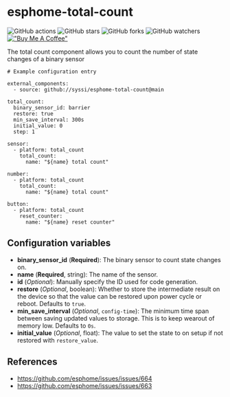 # esphome-total-count

![GitHub actions](https://github.com/syssi/esphome-total-count/actions/workflows/ci.yaml/badge.svg)
![GitHub stars](https://img.shields.io/github/stars/syssi/esphome-total-count)
![GitHub forks](https://img.shields.io/github/forks/syssi/esphome-total-count)
![GitHub watchers](https://img.shields.io/github/watchers/syssi/esphome-total-count)
[!["Buy Me A Coffee"](https://img.shields.io/badge/buy%20me%20a%20coffee-donate-yellow.svg)](https://www.buymeacoffee.com/syssi)

The total count component allows you to count the number of state changes of a binary sensor

```
# Example configuration entry

external_components:
  - source: github://syssi/esphome-total-count@main

total_count:
  binary_sensor_id: barrier
  restore: true
  min_save_interval: 300s
  initial_value: 0
  step: 1

sensor:
  - platform: total_count
    total_count:
      name: "${name} total count"

number:
  - platform: total_count
    total_count:
      name: "${name} total count"

button:
  - platform: total_count
    reset_counter:
      name: "${name} reset counter"
```

## Configuration variables

- **binary_sensor_id** (**Required**): The binary sensor to count state changes on.
- **name** (**Required**, string): The name of the sensor.
- **id** (*Optional*): Manually specify the ID used for code generation.
- **restore** (*Optional*, boolean): Whether to store the intermediate result on the device so
  that the value can be restored upon power cycle or reboot.
  Defaults to ``true``.
- **min_save_interval** (*Optional*, `config-time`): The minimum time span between saving updated values to storage. This is to keep wearout of memory low. Defaults to ``0s``.
- **initial_value** (*Optional*, float): The value to set the state to on setup if not
  restored with ``restore_value``.

## References

- https://github.com/esphome/issues/issues/664
- https://github.com/esphome/issues/issues/663
